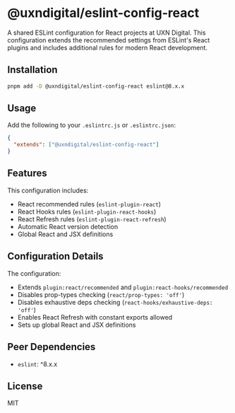 # @uxndigital/eslint-config-react

A shared ESLint configuration for React projects at UXN Digital. This configuration extends the recommended settings from ESLint's React plugins and includes additional rules for modern React development.

## Installation

```bash
pnpm add -D @uxndigital/eslint-config-react eslint@8.x.x
```

## Usage

Add the following to your `.eslintrc.js` or `.eslintrc.json`:

```json
{
  "extends": ["@uxndigital/eslint-config-react"]
}
```

## Features

This configuration includes:

- React recommended rules (`eslint-plugin-react`)
- React Hooks rules (`eslint-plugin-react-hooks`)
- React Refresh rules (`eslint-plugin-react-refresh`)
- Automatic React version detection
- Global React and JSX definitions

## Configuration Details

The configuration:
- Extends `plugin:react/recommended` and `plugin:react-hooks/recommended`
- Disables prop-types checking (`react/prop-types: 'off'`)
- Disables exhaustive deps checking (`react-hooks/exhaustive-deps: 'off'`)
- Enables React Refresh with constant exports allowed
- Sets up global React and JSX definitions

## Peer Dependencies

- `eslint`: ^8.x.x

## License

MIT 